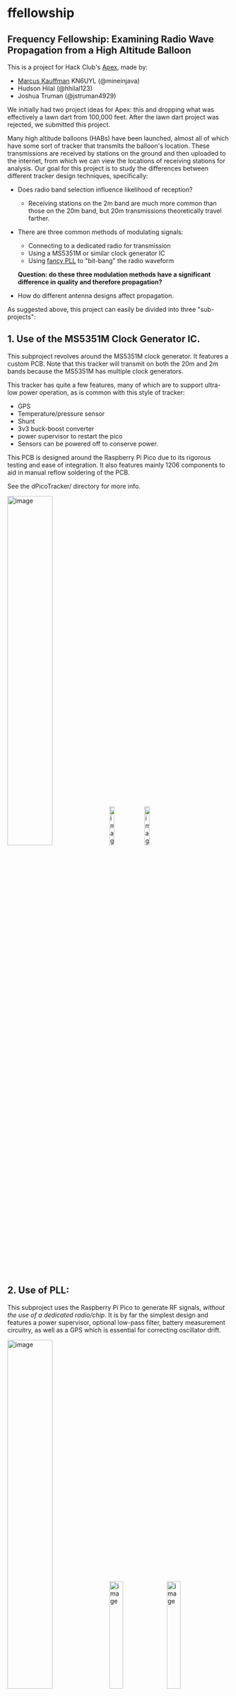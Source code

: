 # ffellowship
Frequency Fellowship: Examining Radio Wave Propagation from a High Altitude Balloon
---

This is a project for Hack Club's [Apex](https://apex.hackclub.com),
made by:
- [Marcus Kauffman](https://kauffman.tools) KN6UYL (@mineinjava)
- Hudson Hilal (@hhilal123)
- Joshua Truman (@jstruman4929)

We initially had two project ideas for Apex: this and dropping what was
effectively a lawn dart from 100,000 feet. After the lawn dart project
was rejected, we submitted this project.

Many high altitude balloons (HABs) have been launched, almost all of
which have some sort of tracker that transmits the balloon's location.
These transmissions are received by stations on the ground and then
uploaded to the internet, from which we can view the locations of
receiving stations for analysis. Our goal for this project is to study
the differences between different tracker design techniques,
specifically:

- Does radio band selection influence likelihood of reception?
    - Receiving stations on the 2m band are much more common than those
      on the 20m band, but 20m transmissions theoretically travel
      farther.
- There are three common methods of modulating signals:
    - Connecting to a dedicated radio for transmission
    - Using a MS5351M or similar clock generator IC
    - Using [fancy PLL](https://github.com/kaduhi/pico-fractional-pll)
      to "bit-bang" the radio waveform

    **Question: do these three modulation methods have a significant
    difference in quality and therefore propagation?**
- How do different antenna designs affect propagation.

As suggested above, this project can easily be divided into three
"sub-projects":

## 1. Use of the MS5351M Clock Generator IC.

This subproject revolves around the MS5351M clock generator. It features
a custom PCB. Note that this tracker will transmit on both the 20m and
2m bands because the MS5351M has multiple clock generators.

This tracker has quite a few features, many of which are to support
ultra-low power operation, as is common with this style of tracker:

- GPS
- Temperature/pressure sensor
- Shunt
- 3v3 buck-boost converter
- power supervisor to restart the pico
- Sensors can be powered off to conserve power.

This PCB is designed around the Raspberry Pi Pico due to its rigorous
testing and ease of integration. It also features mainly 1206 components
to aid in manual reflow soldering of the PCB.

See the dPicoTracker/ directory for more info.

<img width="45%" alt="image" src="https://github.com/user-attachments/assets/7f470492-ae92-42a6-9955-464c4acf6c3a" />
<img width="15%" alt="image" src="https://github.com/user-attachments/assets/3d54dc78-25ee-414b-87be-a32b8e5429ea" />
<img width="15%" alt="image" src="https://github.com/user-attachments/assets/0fcfec73-e802-4580-a60f-e8776f611511" />

## 2. Use of PLL:

This subproject uses the Raspberry Pi Pico to generate RF signals,
*without the use of a dedicated radio/chip*. It is by far the simplest
design and features a power supervisor, optional low-pass filter, 
battery measurement circuitry, as well as a GPS which is essential 
for correcting oscillator drift.

<img width="45%" alt="image" src="https://github.com/user-attachments/assets/f9456a09-8f7e-4147-b86d-2dbddf85e924" />
<img width="25%" alt="image" src="https://github.com/user-attachments/assets/fd3d784c-5ae2-43be-bc79-20a70b61c0f0" />
<img width="25%" alt="image" src="https://github.com/user-attachments/assets/05025c67-159f-4369-ba2f-c38484b891e7" />


## 3. Use of a Dedicated HT Radio.

This subproject uses a Raspberry Pi Zero W and a custom PCB to connect
to a HT, which will be stripped down to save weight. 

The PCB consists of a voltage regulator to power the Pi and a 555 timer
circuit to ensure that transmissions are limited in time (in case
of a software crash).

<img width="45%" alt="image" src="https://github.com/user-attachments/assets/36d1860b-98f9-4235-a175-2ab4391e6281" />
<img width="25%" alt="image" src="https://github.com/user-attachments/assets/dac293cd-b379-4ed7-8f10-603090a213a1" />
<img width="25%" alt="image" src="https://github.com/user-attachments/assets/eae42010-35e1-4933-8691-403493354298" />


## Integration:

*coming soon*

## Project Status:

*coming soon*
